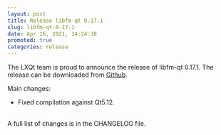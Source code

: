 ```yaml
---
layout: post
title: Release libfm-qt 0.17.1
slug: libfm-qt-0-17-1
date: Apr 16, 2021, 14:24:38
promoted: true
categories: release
---
```

The LXQt team is proud to announce the release of libfm-qt 0.17.1.
The release can be downloaded from [Github](https://github.com/lxqt/libfm-qt/releases).

Main changes:

 * Fixed compilation against Qt5.12.

<br/>
A full list of changes is in the CHANGELOG file.
<br/>
